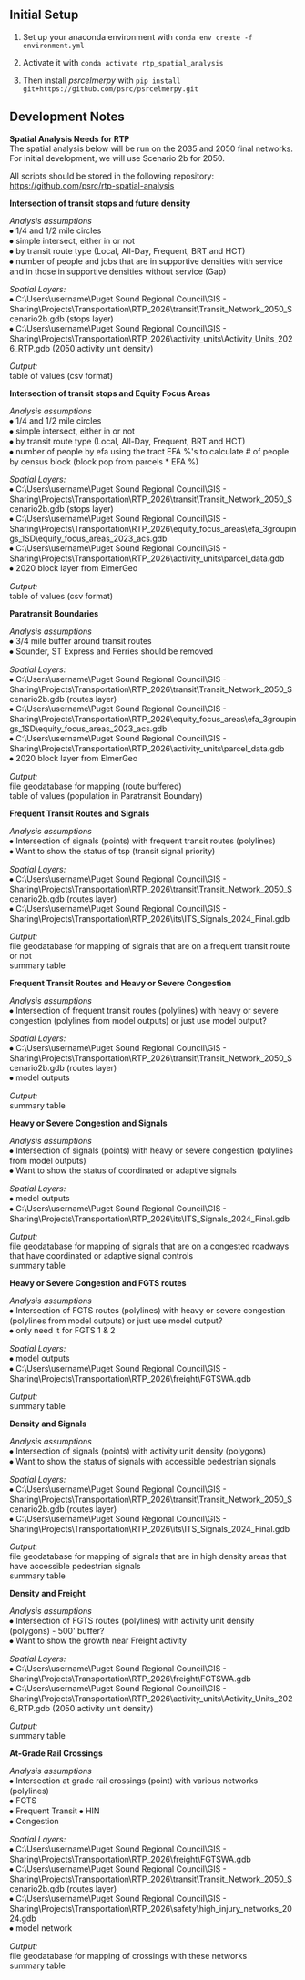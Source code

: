 ## Initial Setup
1. Set up your anaconda environment with `conda env create -f environment.yml`

1. Activate it with `conda activate rtp_spatial_analysis`

1. Then install _psrcelmerpy_ with `pip install git+https://github.com/psrc/psrcelmerpy.git`

## Development Notes
**Spatial Analysis Needs for RTP**  
The spatial analysis below will be run on the 2035 and 2050 final networks. For initial development, we will use Scenario 2b for 2050.

All scripts should be stored in the following repository: https://github.com/psrc/rtp-spatial-analysis

**Intersection of transit stops and future density**

*Analysis assumptions*  
⦁	1/4 and 1/2 mile circles  
⦁	simple intersect, either in or not  
⦁	by transit route type (Local, All-Day, Frequent, BRT and HCT)  
⦁	number of people and jobs that are in supportive densities with service and in those in supportive densities without service (Gap)  

*Spatial Layers:*  
⦁	C:\Users\username\Puget Sound Regional Council\GIS - Sharing\Projects\Transportation\RTP_2026\transit\Transit_Network_2050_Scenario2b.gdb (stops layer)  
⦁	C:\Users\username\Puget Sound Regional Council\GIS - Sharing\Projects\Transportation\RTP_2026\activity_units\Activity_Units_2026_RTP.gdb (2050 activity unit density)  

*Output:*  
table of values (csv format)  

**Intersection of transit stops and Equity Focus Areas**  

*Analysis assumptions*  
⦁	1/4 and 1/2 mile circles  
⦁	simple intersect, either in or not  
⦁	by transit route type (Local, All-Day, Frequent, BRT and HCT)  
⦁	number of people by efa using the tract EFA %'s to calculate # of people by census block (block pop from parcels * EFA %)  

*Spatial Layers:*  
⦁	C:\Users\username\Puget Sound Regional Council\GIS - Sharing\Projects\Transportation\RTP_2026\transit\Transit_Network_2050_Scenario2b.gdb (stops layer)  
⦁	C:\Users\username\Puget Sound Regional Council\GIS - Sharing\Projects\Transportation\RTP_2026\equity_focus_areas\efa_3groupings_1SD\equity_focus_areas_2023_acs.gdb  
⦁	C:\Users\username\Puget Sound Regional Council\GIS - Sharing\Projects\Transportation\RTP_2026\activity_units\parcel_data.gdb  
⦁	2020 block layer from ElmerGeo  

*Output:*  
table of values (csv format)

**Paratransit Boundaries**

*Analysis assumptions*  
⦁	3/4 mile buffer around transit routes  
⦁	Sounder, ST Express and Ferries should be removed  

*Spatial Layers:*  
⦁	C:\Users\username\Puget Sound Regional Council\GIS - Sharing\Projects\Transportation\RTP_2026\transit\Transit_Network_2050_Scenario2b.gdb (routes layer)  
⦁	C:\Users\username\Puget Sound Regional Council\GIS - Sharing\Projects\Transportation\RTP_2026\equity_focus_areas\efa_3groupings_1SD\equity_focus_areas_2023_acs.gdb  
⦁	C:\Users\username\Puget Sound Regional Council\GIS - Sharing\Projects\Transportation\RTP_2026\activity_units\parcel_data.gdb  
⦁	2020 block layer from ElmerGeo  

*Output:*  
file geodatabase for mapping (route buffered)  
table of values (population in Paratransit Boundary)  

**Frequent Transit Routes and Signals**  

*Analysis assumptions*  
⦁	Intersection of signals (points) with frequent transit routes (polylines)  
⦁	Want to show the status of tsp (transit signal priority)  

*Spatial Layers:*  
⦁	C:\Users\username\Puget Sound Regional Council\GIS - Sharing\Projects\Transportation\RTP_2026\transit\Transit_Network_2050_Scenario2b.gdb (routes layer)  
⦁	C:\Users\username\Puget Sound Regional Council\GIS - Sharing\Projects\Transportation\RTP_2026\its\ITS_Signals_2024_Final.gdb  

*Output:*  
file geodatabase for mapping of signals that are on a frequent transit route or not  
summary table  

**Frequent Transit Routes and Heavy or Severe Congestion** 

*Analysis assumptions*  
⦁	Intersection of frequent transit routes (polylines) with heavy or severe congestion (polylines from model outputs) or just use model output?  

*Spatial Layers:*  
⦁	C:\Users\username\Puget Sound Regional Council\GIS - Sharing\Projects\Transportation\RTP_2026\transit\Transit_Network_2050_Scenario2b.gdb (routes layer)  
⦁	model outputs  

*Output:*  
summary table  

**Heavy or Severe Congestion and Signals**  

*Analysis assumptions*  
⦁	Intersection of signals (points) with heavy or severe congestion (polylines from model outputs)  
⦁	Want to show the status of coordinated or adaptive signals  

*Spatial Layers:*  
⦁	model outputs  
⦁	C:\Users\username\Puget Sound Regional Council\GIS - Sharing\Projects\Transportation\RTP_2026\its\ITS_Signals_2024_Final.gdb  

*Output:*  
file geodatabase for mapping of signals that are on a congested roadways that have coordinated or adaptive signal controls  
summary table  

**Heavy or Severe Congestion and FGTS routes**  

*Analysis assumptions*  
⦁	Intersection of FGTS routes (polylines) with heavy or severe congestion (polylines from model outputs) or just use model output?  
⦁	only need it for FGTS 1 & 2  

*Spatial Layers:*  
⦁	model outputs  
⦁	C:\Users\username\Puget Sound Regional Council\GIS - Sharing\Projects\Transportation\RTP_2026\freight\FGTSWA.gdb  

*Output:*  
summary table  

**Density and Signals**  

*Analysis assumptions*  
⦁	Intersection of signals (points) with activity unit density (polygons)  
⦁	Want to show the status of signals with accessible pedestrian signals  

*Spatial Layers:*  
⦁	C:\Users\username\Puget Sound Regional Council\GIS - Sharing\Projects\Transportation\RTP_2026\transit\Transit_Network_2050_Scenario2b.gdb (routes layer)  
⦁	C:\Users\username\Puget Sound Regional Council\GIS - Sharing\Projects\Transportation\RTP_2026\its\ITS_Signals_2024_Final.gdb  

*Output:*  
file geodatabase for mapping of signals that are in high density areas that have accessible pedestrian signals  
summary table  

**Density and Freight**  

*Analysis assumptions*  
⦁	Intersection of FGTS routes (polylines) with activity unit density (polygons) - 500' buffer?  
⦁	Want to show the growth near Freight activity  

*Spatial Layers:*  
⦁	C:\Users\username\Puget Sound Regional Council\GIS - Sharing\Projects\Transportation\RTP_2026\freight\FGTSWA.gdb  
⦁	C:\Users\username\Puget Sound Regional Council\GIS - Sharing\Projects\Transportation\RTP_2026\activity_units\Activity_Units_2026_RTP.gdb (2050 activity unit density)  

*Output:*  
summary table  

**At-Grade Rail Crossings**  

*Analysis assumptions*  
⦁	Intersection at grade rail crossings (point) with various networks (polylines)  
⦁	FGTS  
⦁	Frequent Transit 
⦁	HIN  
⦁	Congestion  

*Spatial Layers:*  
⦁	C:\Users\username\Puget Sound Regional Council\GIS - Sharing\Projects\Transportation\RTP_2026\freight\FGTSWA.gdb  
⦁	C:\Users\username\Puget Sound Regional Council\GIS - Sharing\Projects\Transportation\RTP_2026\transit\Transit_Network_2050_Scenario2b.gdb (routes layer)  
⦁	C:\Users\username\Puget Sound Regional Council\GIS - Sharing\Projects\Transportation\RTP_2026\safety\high_injury_networks_2024.gdb  
⦁	model network  

*Output:*  
file geodatabase for mapping of crossings with these networks  
summary table  

